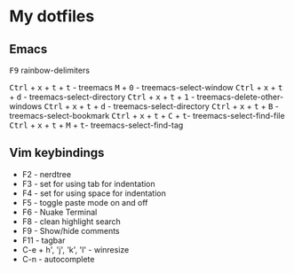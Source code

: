 # My dotfiles

## Emacs
<kbd>F9</kbd> rainbow-delimiters

<kbd>Ctrl</kbd> + <kbd>x</kbd> + <kbd>t</kbd> + <kbd>t</kbd> - treemacs
<kbd>M</kbd> + <kbd>0</kbd> - treemacs-select-window
<kbd>Ctrl</kbd> + <kbd>x</kbd> + <kbd>t</kbd> + <kbd>d</kbd> - treemacs-select-directory
<kbd>Ctrl</kbd> + <kbd>x</kbd> + <kbd>t</kbd> + <kbd>1</kbd> - treemacs-delete-other-windows
<kbd>Ctrl</kbd> + <kbd>x</kbd> + <kbd>t</kbd> + <kbd>d</kbd> - treemacs-select-directory
<kbd>Ctrl</kbd> + <kbd>x</kbd> + <kbd>t</kbd> + <kbd>B</kbd> - treemacs-select-bookmark
<kbd>Ctrl</kbd> + <kbd>x</kbd> + <kbd>t</kbd> + <kbd>C</kbd> + <kbd>t</kbd>- treemacs-select-find-file
<kbd>Ctrl</kbd> + <kbd>x</kbd> + <kbd>t</kbd> + <kbd>M</kbd> + <kbd>t</kbd>- treemacs-select-find-tag

## Vim keybindings

* F2 - nerdtree
* F3 - set for using tab for indentation
* F4 - set for using space for indentation
* F5 - toggle paste mode on and off
* F6 - Nuake Terminal
* F8 - clean highlight search
* F9 - Show/hide comments
* F11 - tagbar
* C-e + h', 'j', 'k', 'l'  - winresize
* C-n - autocomplete


